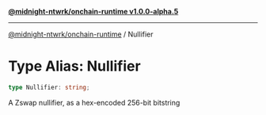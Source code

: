 [**@midnight-ntwrk/onchain-runtime v1.0.0-alpha.5**](../README.md)

***

[@midnight-ntwrk/onchain-runtime](../globals.md) / Nullifier

# Type Alias: Nullifier

```ts
type Nullifier: string;
```

A Zswap nullifier, as a hex-encoded 256-bit bitstring
